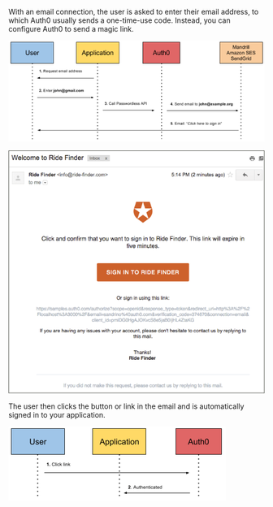 
With an email connection, the user is asked to enter their email address, to which Auth0 usually sends a one-time-use code. Instead, you can configure Auth0 to send a magic link. 

![Send Magic Link Flow](/media/articles/connections/passwordless/passwordless-email-magic-link-start-flow.png)

![Sample Magic Link Email](/media/articles/connections/passwordless/passwordless-email-receive-link.png)

The user then clicks the button or link in the email and is automatically signed in to your application.

![Magic Link User Flow](/media/articles/connections/passwordless/passwordless-authenticated-magic-flow.png)
